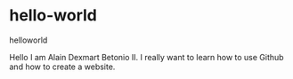 # hello-world
helloworld

Hello  I am Alain Dexmart Betonio II.
I really want to learn how to use Github and how to create a website.
